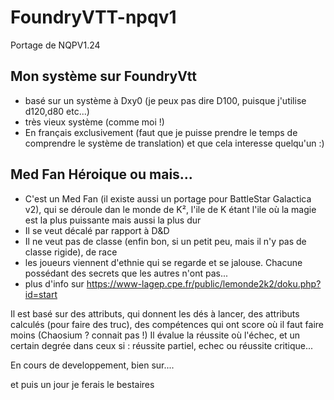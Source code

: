 # FoundryVTT-npqv1
Portage de NQPV1.24

## Mon système sur FoundryVtt
* basé sur un système à Dxy0 (je peux pas dire D100, puisque j'utilise d120,d80 etc...)
* très vieux système (comme moi !)
* En français exclusivement (faut que je puisse prendre le temps de comprendre le système de translation) et que cela interesse quelqu'un :)
 
## Med Fan Héroique ou mais...
 * C'est un Med Fan (il existe aussi un portage pour BattleStar Galactica v2), qui se déroule dan le monde de K², l'ile de K étant l'ile où la magie est la plus puissante mais aussi la plus dur
 * Il se veut décalé par rapport à D&D
 * Il ne veut pas de classe (enfin bon, si un petit peu, mais il n'y pas de classe rigide), de race
 * les joueurs viennent d'ethnie qui se regarde et se jalouse. Chacune possédant des secrets que les autres n'ont pas...
 * plus d'info sur https://www-lagep.cpe.fr/public/lemonde2k2/doku.php?id=start
 
 Il est basé sur des attributs, qui donnent les dés à lancer, des attributs calculés (pour faire des truc), des compétences qui ont score où il faut faire moins (Chaosium ? connait pas !)
 Il évalue la réussite où l'échec, et un certain degrée dans ceux si : réussite partiel, echec ou réussite critique...
 
 En cours de developpement, bien sur....
 
 et puis un  jour je ferais le bestaires
